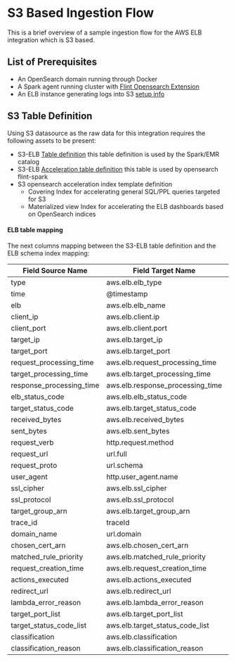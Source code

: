 # S3 Based Ingestion Flow

This is a brief overview of a sample ingestion flow for the AWS ELB integration which is S3 based.

## List of Prerequisites

- An OpenSearch domain running through Docker
- A Spark agent running cluster with [Flint Opensearch Extension](https://github.com/opensearch-project/opensearch-spark)
- An ELB instance generating logs into S3 [setup info](https://docs.aws.amazon.com/elasticloadbalancing/latest/classic/enable-access-logs.html)

## S3 Table Definition
Using S3 datasource as the raw data for this integration requires the following assets to be present:

 - S3-ELB [Table definition](../assets/aws_elb_s3_table-1.0.0.sql) this table definition is used by the Spark/EMR catalog
 - S3-ELB [Acceleration table definition](../assets/aws_elb_s3_skipping_index-1.0.0.sql) this table is used by opensearch flint-spark 
 - S3 opensearch acceleration index template definition 
   - Covering Index for accelerating general SQL/PPL queries targeted for S3
   - Materialized view Index for accelerating the ELB dashboards based on OpenSearch indices


#### ELB table mapping
The next columns mapping between the S3-ELB table definition and the ELB schema index mapping:

| Field Source Name           | Field Target Name               | Type     |
|-----------------------------|---------------------------------|----------|
| type                        | aws.elb.elb_type                | string   |
| time                        | @timestamp                      | string   |
| elb                         | aws.elb.elb_name                | string   |
| client_ip                   | aws.elb.client.ip               | string   |
| client_port                 | aws.elb.client.port             | int      |
| target_ip                   | aws.elb.target_ip               | string   |
| target_port                 | aws.elb.target_port             | int      |
| request_processing_time     | aws.elb.request_processing_time | double   |
| target_processing_time      | aws.elb.target_processing_time  | double   |
| response_processing_time    | aws.elb.response_processing_time| double   |
| elb_status_code             | aws.elb.elb_status_code         | int      |
| target_status_code          | aws.elb.target_status_code      | string   |
| received_bytes              | aws.elb.received_bytes          | bigint   |
| sent_bytes                  | aws.elb.sent_bytes              | bigint   |
| request_verb                | http.request.method             | string   |
| request_url                 | url.full                        | string   |
| request_proto               | url.schema                      | string   |
| user_agent                  | http.user_agent.name            | string   |
| ssl_cipher                  | aws.elb.ssl_cipher              | string   |
| ssl_protocol                | aws.elb.ssl_protocol            | string   |
| target_group_arn            | aws.elb.target_group_arn        | string   |
| trace_id                    | traceId                         | string   |
| domain_name                 | url.domain                      | string   |
| chosen_cert_arn             | aws.elb.chosen_cert_arn         | string   |
| matched_rule_priority       | aws.elb.matched_rule_priority   | string   |
| request_creation_time       | aws.elb.request_creation_time   | string   |
| actions_executed            | aws.elb.actions_executed        | string   |
| redirect_url                | aws.elb.redirect_url            | string   |
| lambda_error_reason         | aws.elb.lambda_error_reason     | string   |
| target_port_list            | aws.elb.target_port_list        | string   |
| target_status_code_list     | aws.elb.target_status_code_list | string   |
| classification              | aws.elb.classification         | string   |
| classification_reason       | aws.elb.classification_reason  | string   |

